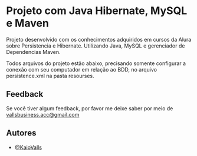  
# Projeto com Java Hibernate, MySQL e Maven

Projeto desenvolvido com os conhecimentos adquiridos em cursos da Alura sobre Persistencia e Hibernate. Utilizando Java, MySQL e gerenciador de Dependencias Maven. 

Todos arquivos do projeto estão abaixo, precisando somente configurar a conexão com seu computador em relação ao BDD, no arquivo persistence.xml na pasta resourses.





## Feedback

Se você tiver algum feedback, por favor me deixe saber por meio de vallsbusiness.acc@gmail.com


## Autores

- [@KaioValls](https://www.github.com/kaiovalls)

